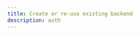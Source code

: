 ```yaml
---
title: Create or re-use existing backend
description: auth
---
```


<inline-fragment platform="js" src="~/lib/auth/fragments/js/start.md"></inline-fragment>
